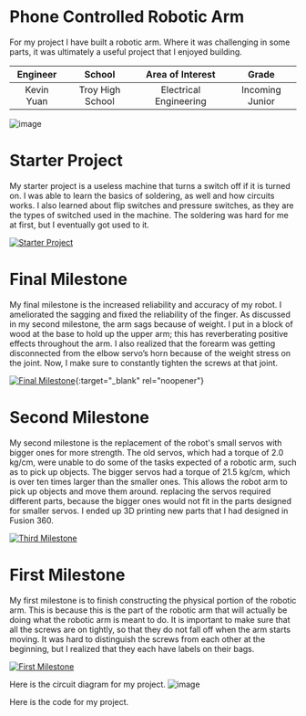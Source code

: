 ﻿# Phone Controlled Robotic Arm
For my project I have built a robotic arm. Where it was challenging in some parts, it was ultimately a useful project that I enjoyed building.

| **Engineer** | **School** | **Area of Interest** | **Grade** |
|:--:|:--:|:--:|:--:|
| Kevin Yuan | Troy High School | Electrical Engineering | Incoming Junior

![image](https://user-images.githubusercontent.com/80135004/180269250-980d9f37-4ea0-4b74-a75a-cea5cc8935d6.png)
  
# Starter Project

My starter project is a useless machine that turns a switch off if it is turned on. I was able to learn the basics of soldering, as well and how circuits works. I also learned about flip switches and pressure switches, as they are the types of switched used in the machine. The soldering was hard for me at first, but I eventually got used to it.

[![Starter Project](https://i.ibb.co/qB70Zsh/MWAHA.png)](https://youtu.be/Fna8xGhYYS0)

# Final Milestone
My final milestone is the increased reliability and accuracy of my robot. I ameliorated the sagging and fixed the reliability of the finger. As discussed in my second milestone, the arm sags because of weight. I put in a block of wood at the base to hold up the upper arm; this has reverberating positive effects throughout the arm. I also realized that the forearm was getting disconnected from the elbow servo’s horn because of the weight stress on the joint. Now, I make sure to constantly tighten the screws at that joint. 

[![Final Milestone](![image](https://user-images.githubusercontent.com/80135004/174338094-e062d5b5-acec-4be5-8e7b-e0c66c8dc47e.png)
)](https://www.youtube.com/watch?v=F7M7imOVGug&feature=emb_logo "Final Milestone"){:target="_blank" rel="noopener"}

# Second Milestone
My second milestone is the replacement of the robot's small servos with bigger ones for more strength. The old servos, which had a torque of 2.0 kg/cm, were unable to do some of the tasks expected of a robotic arm, such as to pick up objects. The bigger servos had a torque of 21.5 kg/cm, which is over ten times larger than the smaller ones. This allows the robot arm to pick up objects and move them around. replacing the servos required different parts, because the bigger ones would not fit in the parts designed for smaller servos. I ended up 3D printing new parts that I had designed in Fusion 360.

[![Third Milestone](https://i.postimg.cc/V6gfFCnS/maxresdefault.png)](https://youtu.be/3FViclcukmk)
# First Milestone
  

My first milestone is to finish constructing the physical portion of the robotic arm. This is because this is the part of the robotic arm that will actually be doing what the robotic arm is meant to do. It is important to make sure that all the screws are on tightly, so that they do not fall off when the arm starts moving. It was hard to distinguish the screws from each other at the beginning, but I realized that they each have labels on their bags.

[![First Milestone](https://i.ibb.co/8j9BdTr/EHAHH.png)](https://youtu.be/B3PHC6xPnBk)

Here is the circuit diagram for my project.
![image](https://user-images.githubusercontent.com/80135004/180288681-e0e6812e-b7cc-4770-bb4e-8ee8a7d8912a.png)

Here is the code for my project.
